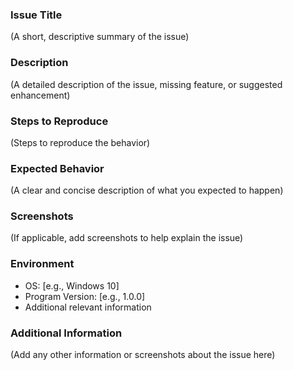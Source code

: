 ### Issue Title
(A short, descriptive summary of the issue)

### Description
(A detailed description of the issue, missing feature, or suggested enhancement)

### Steps to Reproduce
(Steps to reproduce the behavior)

### Expected Behavior
(A clear and concise description of what you expected to happen)

### Screenshots
(If applicable, add screenshots to help explain the issue)

### Environment
- OS: [e.g., Windows 10]
- Program Version: [e.g., 1.0.0]
- Additional relevant information

### Additional Information
(Add any other information or screenshots about the issue here)
